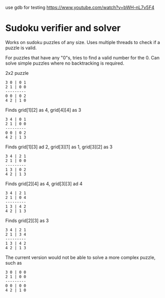 use gdb for testing
https://www.youtube.com/watch?v=bWH-nL7v5F4

# Sudoku verifier and solver

Works on sudoku puzzles of any size.
Uses multiple threads to check if a puzzle is valid.

For puzzles that have any "0"s, tries to find a valid number for the 0. Can solve simple puzzles where no backtracking is required.

2x2 puzzle

```
3 0 | 0 1
2 1 | 0 0
---------
0 0 | 0 2
4 2 | 1 0
```
Finds grid[1][2] as 4, grid[4][4] as 3
```
3 4 | 0 1
2 1 | 0 0
---------
0 0 | 0 2
4 2 | 1 3
```
Finds grid[1][3] ad 2, grid[3][1] as 1, grid[3][2] as 3
```
3 4 | 2 1
2 1 | 0 0
---------
1 3 | 0 2
4 2 | 1 3
```
Finds grid[2][4] as 4, grid[3][3] ad 4
```
3 4 | 2 1
2 1 | 0 4
---------
1 3 | 4 2
4 2 | 1 3
```
Finds grid[2][3] as 3
```
3 4 | 2 1
2 1 | 3 4
---------
1 3 | 4 2
4 2 | 1 3
```

The current version would not be able to solve a more complex puzzle, such as 
```
3 0 | 0 0
2 1 | 0 0
---------
0 0 | 0 0
4 2 | 1 0
```